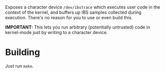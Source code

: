 Exposes a character device `/dev/ibstrace` which executes user code in the
context of the kernel, and buffers up IBS samples collected during execution.
There's no reason for you to use or even build this.

**IMPORTANT:** This lets you run arbitrary (potentially untrusted) code in 
kernel-mode just by writing to a character device. 

# Building
Just run `make`.
